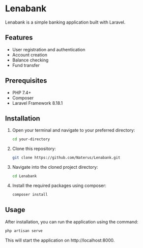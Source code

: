 # Lenabank

Lenabank is a simple banking application built with Laravel.

## Features

- User registration and authentication
- Account creation
- Balance checking
- Fund transfer

## Prerequisites

- PHP 7.4+
- Composer
- Laravel Framework 8.18.1

## Installation

1. Open your terminal and navigate to your preferred directory:

    ```bash
    cd your-directory
    ```

2. Clone this repository:

    ```bash
    git clone https://github.com/Naterus/Lenabank.git
    ```

3. Navigate into the cloned project directory:

    ```bash
    cd Lenabank
    ```

4. Install the required packages using composer:

    ```bash
    composer install
    ```

## Usage

After installation, you can run the application using the command:

```bash
php artisan serve
```


This will start the application on http://localhost:8000.
